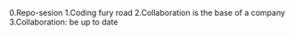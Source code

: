 0.Repo-sesion
1.Coding fury road
2.Collaboration is the base of a company
3.Collaboration: be up to date